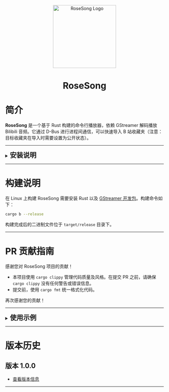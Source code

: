 
<p align="center">
    <img src="img/RoseSong.png" width="200" height="200" alt="RoseSong Logo">
</p>

<h1 align="center">RoseSong</h1>

# 简介

**RoseSong** 是一个基于 Rust 构建的命令行播放器，依赖 GStreamer 解码播放 Bilibili 音频。它通过 D-Bus 进行进程间通信，可以快速导入 B 站收藏夹（注意：目标收藏夹在导入时需要设置为公开状态）。

---
<details>
  <summary><strong style="font-size: 1.5em;">安装说明</strong></summary>

## 1. Linux 系统

### 1.1 Debian/Ubuntu 用户
你可以直接下载 [Release 页面](https://github.com/huahuadeliaoliao/RoseSong/releases) 中提供的 `.deb` 文件进行安装。

### 1.2 其他 Linux 发行版
- RoseSong 依赖 GStreamer 和 D-Bus，绝大多数 Linux 系统默认已经安装这些依赖。如果运行遇到问题，请确保这两个依赖项已经安装。
- 使用以下命令安装 RoseSong，这将会把 `rosesong` 和 `rsg` 二进制可执行文件（仅支持 Linux amd64）安装到当前用户的 `.local/bin` 目录中：
  
```bash
curl -s https://raw.githubusercontent.com/huahuadeliaoliao/RoseSong/main/installation_script/install_rosesong.sh | bash
```

## 2. MacOS
- **暂不支持**

## 3. Windows
- **暂不支持**

</details>

---

# 构建说明

在 Linux 上构建 RoseSong 需要安装 Rust 以及 [GStreamer 开发包](https://gstreamer.freedesktop.org/documentation/installing/on-linux.html?gi-language=c#)。构建命令如下：

```bash
cargo b --release
```

构建完成后的二进制文件位于 `target/release` 目录下。

---

# PR 贡献指南

感谢您对 RoseSong 项目的贡献！

- 本项目使用 `cargo clippy` 管理代码质量及风格。在提交 PR 之前，请确保 `cargo clippy` 没有任何警告或错误信息。
- 提交前，使用 `cargo fmt` 统一格式化代码。

再次感谢您的贡献！

---

<details>
  <summary><strong style="font-size: 1.5em;">使用示例</strong></summary>

## 基本命令

- 使用 `rsg -h` 获取帮助信息：

<p align="center">
    <img src="img/v1.0.0rsg-h.png" width="350" height="400" alt="rsg -h help">
</p>

- 使用 `rsg add -f fid` 通过 fid 导入收藏夹（fid 是 B 站收藏夹网址中的数字，导入收藏夹可能需要等待一段时间）：

<p align="center">
    <img src="img/v1.0.0rsg-add-playlist.png" width="600" height="320" alt="rsg add playlist">
</p>

- 使用 `rsg add -b bvid` 通过 bvid 导入歌曲（bvid 是 B 站视频网址中的 BV 开头的字符串）：

<p align="center">
    <img src="img/v1.0.0rsg-add-b.png" width="260" height="90" alt="rsg add bvid">
</p>

- 使用 `rsg delete` 删除导入的歌曲：

<p align="center">
    <img src="img/v1.0.0rsg-delete.png" width="300" height="280" alt="rsg delete">
</p>

- 使用 `rsg find` 查找导入歌曲的信息：

<p align="center">
    <img src="img/v1.0.0rsg-find.png" width="300" height="280" alt="rsg find">
</p>

</details>

---

# 版本历史

## 版本 1.0.0
- [查看版本信息](https://github.com/huahuadeliaoliao/RoseSong/releases/tag/v1.0.0)

---